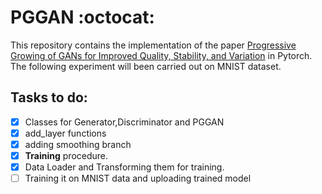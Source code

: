 # PGGAN  :octocat: 
This repository contains the implementation of the paper [
Progressive Growing of GANs for Improved Quality, Stability, and Variation](https://arxiv.org/abs/1710.10196) in Pytorch.
The following experiment will been carried out on MNIST dataset.


## Tasks to do:
- [x] Classes for Generator,Discriminator and PGGAN
- [x] add_layer functions
- [x] adding smoothing  branch
- [x] **Training** procedure.
- [x] Data Loader and Transforming them for training.
- [ ] Training it on MNIST data and uploading trained model
